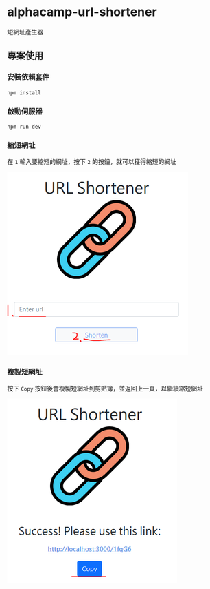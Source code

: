 # alphacamp-url-shortener
短網址產生器

## 專案使用

### 安裝依賴套件

```
npm install
```

### 啟動伺服器

```
npm run dev
```

### 縮短網址

在 `1` 輸入要縮短的網址，按下 `2` 的按鈕，就可以獲得縮短的網址

![縮短網址頁面](./repo/images/shorten.png)

### 複製短網址

按下 `Copy` 按鈕後會複製短網址到剪貼簿，並返回上一頁，以繼續縮短網址

![複製短網址頁面](./repo/images/become_shorted.png)
